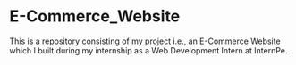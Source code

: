 # E-Commerce_Website
This is a repository consisting of my project i.e., an E-Commerce Website which I built during my internship as a Web Development Intern at InternPe.

